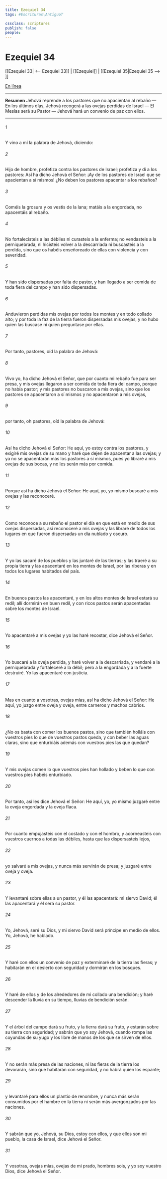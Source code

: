 ```yaml
---
title: Ezequiel 34
tags: #Escrituras\AntiguoT

cssclass: scriptures
publish: false
people:
---
```


# Ezequiel 34
[[Ezequiel 33| <-- Ezequiel 33]] | [[Ezequiel]] | [[Ezequiel 35|Ezequiel 35 --> ]]

[En línea](https://churchofjesuschrist.org/study/scriptures/ot/ezek/34?lang=spa)

---
__Resumen__
Jehová reprende a los pastores que no apacientan al rebaño — En los últimos días, Jehová recogerá a las ovejas perdidas de Israel — El Mesías será su Pastor — Jehová hará un convenio de paz con ellos.

---
###### 1 
Y vino a mí la palabra de Jehová, diciendo:

###### 2 
Hijo de hombre, profetiza contra los pastores de Israel; profetiza y di a los pastores: Así ha dicho Jehová el Señor: ¡Ay de los pastores de Israel que se apacientan a sí mismos! ¿No deben los pastores apacentar a los rebaños?

###### 3 
Coméis la grosura y os vestís de la lana; matáis a la  engordada,  no apacentáis al rebaño.

###### 4 
No fortalecisteis a las débiles ni curasteis a la enferma; no vendasteis a la perniquebrada, ni hicisteis volver a la descarriada ni buscasteis a la perdida, sino que os habéis enseñoreado de ellas con violencia y con severidad.

###### 5 
Y han sido dispersadas por falta de pastor, y han llegado a ser comida de toda fiera del campo y han sido dispersadas.

###### 6 
Anduvieron perdidas mis ovejas por todos los montes y en todo collado alto; y por toda la faz de la tierra fueron dispersadas mis ovejas, y no hubo quien las buscase ni quien preguntase por ellas.

###### 7 
Por tanto, pastores, oíd la palabra de Jehová:

###### 8 
Vivo yo, ha dicho Jehová el Señor, que por cuanto mi rebaño fue para ser presa, y mis ovejas llegaron a ser comida de toda fiera del campo, porque no había pastor; y mis pastores no buscaron a mis ovejas, sino que los pastores se apacentaron a sí mismos y no apacentaron a mis ovejas,

###### 9 
por tanto, oh pastores, oíd la palabra de Jehová:

###### 10 
Así ha dicho Jehová el Señor: He aquí, yo estoy contra los pastores, y exigiré mis ovejas de su mano y haré que dejen de apacentar a las ovejas; y ya no se apacentarán más los pastores a sí mismos, pues yo libraré a mis ovejas de sus bocas, y no les serán más por comida.

###### 11 
Porque así ha dicho Jehová el Señor: He aquí, yo, yo mismo buscaré a mis ovejas y las reconoceré.

###### 12 
Como reconoce a su rebaño el pastor el día en que está en medio de sus ovejas dispersadas, así reconoceré a mis ovejas y las libraré de todos los lugares en que fueron dispersadas un día nublado y oscuro.

###### 13 
Y yo las sacaré de los pueblos y las juntaré de las tierras; y las traeré a su propia tierra y las apacentaré en los montes de Israel, por las riberas y en todos los lugares habitados del país.

###### 14 
En buenos pastos las apacentaré, y en los altos montes de Israel estará su redil; allí dormirán en buen redil, y con ricos pastos serán apacentadas sobre los montes de Israel.

###### 15 
Yo apacentaré a mis ovejas y yo las haré recostar, dice Jehová el Señor.

###### 16 
Yo buscaré a la oveja perdida, y haré volver a la descarriada, y vendaré a la perniquebrada y fortaleceré a la débil; pero a la engordada y a la fuerte destruiré. Yo las apacentaré con justicia.

###### 17 
Mas en cuanto a vosotras, ovejas mías, así ha dicho Jehová el Señor: He aquí, yo juzgo entre oveja y oveja, entre carneros y machos cabríos.

###### 18 
¿No os basta con comer los buenos pastos, sino que también holláis con vuestros pies lo que de vuestros pastos queda, y con beber las aguas claras, sino que enturbiáis además con vuestros pies las que quedan?

###### 19 
Y mis ovejas comen lo que vuestros pies han hollado y beben lo que con vuestros pies habéis enturbiado.

###### 20 
Por tanto, así les dice Jehová el Señor: He aquí, yo, yo mismo juzgaré entre la oveja engordada y la oveja flaca.

###### 21 
Por cuanto empujasteis con el costado y con el hombro, y acorneasteis con vuestros cuernos a todas las débiles, hasta que las dispersasteis lejos,

###### 22 
yo salvaré a mis ovejas, y nunca más servirán de presa; y juzgaré entre oveja y oveja.

###### 23 
Y levantaré sobre ellas a un pastor, y él las apacentará: mi siervo David; él las apacentará y él será su pastor.

###### 24 
Yo, Jehová, seré su Dios, y mi siervo David será príncipe en medio de ellos. Yo, Jehová, he hablado.

###### 25 
Y haré con ellos un convenio de paz y exterminaré de la tierra las fieras; y habitarán en el desierto con seguridad y dormirán en los bosques.

###### 26 
Y haré de ellos y de los alrededores de mi collado una bendición; y haré descender la lluvia en su tiempo, lluvias de bendición serán.

###### 27 
Y el árbol del campo dará su fruto, y la tierra dará su fruto, y estarán sobre su tierra con seguridad; y sabrán que yo soy Jehová, cuando rompa las coyundas de su yugo y los libre de manos de los que se sirven de ellos.

###### 28 
Y no serán más presa de las naciones, ni las fieras de la tierra los devorarán, sino que habitarán con seguridad, y no habrá quien los espante;

###### 29 
y levantaré para ellos un plantío de renombre, y nunca más serán consumidos por el hambre en la tierra ni serán más avergonzados por las naciones.

###### 30 
Y sabrán que yo, Jehová, su Dios, estoy con ellos, y que ellos son mi pueblo, la casa de Israel, dice Jehová el Señor.

###### 31 
Y vosotras, ovejas mías, ovejas de mi prado, hombres sois, y yo soy vuestro Dios, dice Jehová el Señor.

